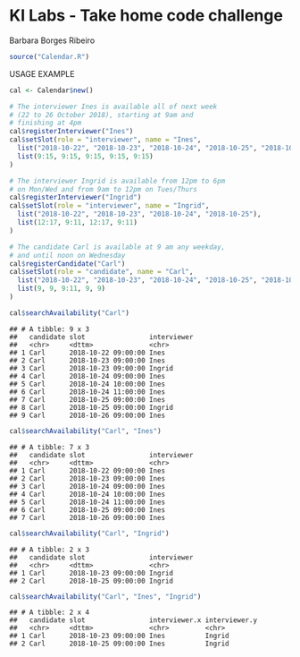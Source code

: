 KI Labs - Take home code challenge
================
Barbara Borges Ribeiro

``` r
source("Calendar.R")
```

USAGE EXAMPLE

``` r
cal <- Calendar$new()

# The interviewer Ines is available all of next week 
# (22 to 26 October 2018), starting at 9am and 
# finishing at 4pm
cal$registerInterviewer("Ines")
cal$setSlot(role = "interviewer", name = "Ines",
  list("2018-10-22", "2018-10-23", "2018-10-24", "2018-10-25", "2018-10-26"),
  list(9:15, 9:15, 9:15, 9:15, 9:15)
)

# The interviewer Ingrid is available from 12pm to 6pm
# on Mon/Wed and from 9am to 12pm on Tues/Thurs
cal$registerInterviewer("Ingrid")
cal$setSlot(role = "interviewer", name = "Ingrid",
  list("2018-10-22", "2018-10-23", "2018-10-24", "2018-10-25"),
  list(12:17, 9:11, 12:17, 9:11)
)

# The candidate Carl is available at 9 am any weekday,
# and until noon on Wednesday
cal$registerCandidate("Carl")
cal$setSlot(role = "candidate", name = "Carl",
  list("2018-10-22", "2018-10-23", "2018-10-24", "2018-10-25", "2018-10-26"),
  list(9, 9, 9:11, 9, 9)
)

cal$searchAvailability("Carl")
```

    ## # A tibble: 9 x 3
    ##   candidate slot                interviewer
    ##   <chr>     <dttm>              <chr>      
    ## 1 Carl      2018-10-22 09:00:00 Ines       
    ## 2 Carl      2018-10-23 09:00:00 Ines       
    ## 3 Carl      2018-10-23 09:00:00 Ingrid     
    ## 4 Carl      2018-10-24 09:00:00 Ines       
    ## 5 Carl      2018-10-24 10:00:00 Ines       
    ## 6 Carl      2018-10-24 11:00:00 Ines       
    ## 7 Carl      2018-10-25 09:00:00 Ines       
    ## 8 Carl      2018-10-25 09:00:00 Ingrid     
    ## 9 Carl      2018-10-26 09:00:00 Ines

``` r
cal$searchAvailability("Carl", "Ines")
```

    ## # A tibble: 7 x 3
    ##   candidate slot                interviewer
    ##   <chr>     <dttm>              <chr>      
    ## 1 Carl      2018-10-22 09:00:00 Ines       
    ## 2 Carl      2018-10-23 09:00:00 Ines       
    ## 3 Carl      2018-10-24 09:00:00 Ines       
    ## 4 Carl      2018-10-24 10:00:00 Ines       
    ## 5 Carl      2018-10-24 11:00:00 Ines       
    ## 6 Carl      2018-10-25 09:00:00 Ines       
    ## 7 Carl      2018-10-26 09:00:00 Ines

``` r
cal$searchAvailability("Carl", "Ingrid")
```

    ## # A tibble: 2 x 3
    ##   candidate slot                interviewer
    ##   <chr>     <dttm>              <chr>      
    ## 1 Carl      2018-10-23 09:00:00 Ingrid     
    ## 2 Carl      2018-10-25 09:00:00 Ingrid

``` r
cal$searchAvailability("Carl", "Ines", "Ingrid")
```

    ## # A tibble: 2 x 4
    ##   candidate slot                interviewer.x interviewer.y
    ##   <chr>     <dttm>              <chr>         <chr>        
    ## 1 Carl      2018-10-23 09:00:00 Ines          Ingrid       
    ## 2 Carl      2018-10-25 09:00:00 Ines          Ingrid
